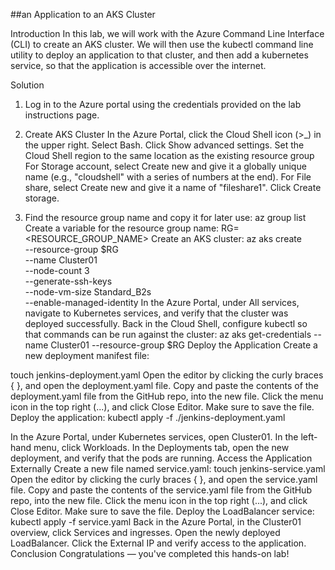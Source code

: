 ##an Application to an AKS Cluster

Introduction
In this lab, we will work with the Azure Command Line Interface (CLI) to create an AKS cluster. We will then use the kubectl command line utility to deploy an application to that cluster, and then add a kubernetes service, so that the application is accessible over the internet.

Solution
1. Log in to the Azure portal using the credentials provided on the lab instructions page.
2. Create AKS Cluster
  In the Azure Portal, click the Cloud Shell icon (>_) in the upper right.
  Select Bash.
  Click Show advanced settings.
  Set the Cloud Shell region to the same location as the existing resource group
  For Storage account, select Create new and give it a globally unique name (e.g., "cloudshell" with a series of numbers at the end).
For File share, select Create new and give it a name of "fileshare1".
Click Create storage.


3. Find the resource group name and copy it for later use:
az group list
  Create a variable for the resource group name:
  RG=<RESOURCE_GROUP_NAME>
 Create an AKS cluster:
  az aks create \
    --resource-group $RG \
    --name Cluster01 \
    --node-count 3 \
   --generate-ssh-keys \
   --node-vm-size Standard_B2s \
 --enable-managed-identity
In the Azure Portal, under All services, navigate to Kubernetes services, and verify that the cluster was deployed successfully.
Back in the Cloud Shell, configure kubectl so that commands can be run against the cluster:
az aks get-credentials --name Cluster01 --resource-group $RG
Deploy the Application
Create a new deployment manifest file:

touch jenkins-deployment.yaml
Open the editor by clicking the curly braces { }, and open the deployment.yaml file.
Copy and paste the contents of the deployment.yaml file from the GitHub repo, into the new file.
Click the menu icon in the top right (...), and click Close Editor. Make sure to save the file.
Deploy the application:
kubectl apply -f ./jenkins-deployment.yaml

In the Azure Portal, under Kubernetes services, open Cluster01.
In the left-hand menu, click Workloads.
In the Deployments tab, open the new deployment, and verify that the pods are running.
Access the Application Externally
Create a new file named service.yaml:
touch jenkins-service.yaml
Open the editor by clicking the curly braces { }, and open the service.yaml file.
Copy and paste the contents of the service.yaml file from the GitHub repo, into the new file.
Click the menu icon in the top right (...), and click Close Editor. Make sure to save the file.
Deploy the LoadBalancer service:
kubectl apply -f service.yaml
Back in the Azure Portal, in the Cluster01 overview, click Services and ingresses.
Open the newly deployed LoadBalancer.
Click the External IP and verify access to the application.
Conclusion
Congratulations — you've completed this hands-on lab!
